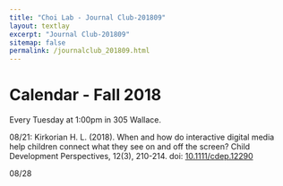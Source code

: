 ```yaml
---
title: "Choi Lab - Journal Club-201809"
layout: textlay
excerpt: "Journal Club-201809"
sitemap: false
permalink: /journalclub_201809.html
---
```


# Calendar - Fall 2018

Every Tuesday at 1:00pm in 305 Wallace.

08/21: Kirkorian H. L. (2018). When and how do interactive digital media help children connect what they see on and off the screen? Child Development Perspectives, 12(3), 210-214. doi: [10.1111/cdep.12290](https://doi.org/10.1111/cdep.12290)

08/28

